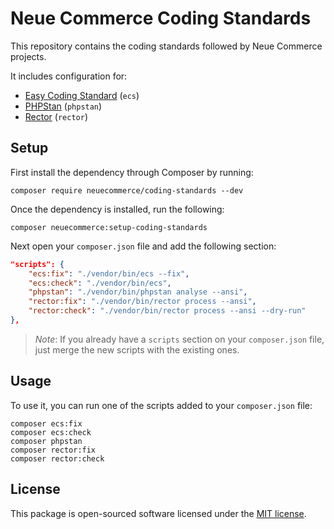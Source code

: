 # Neue Commerce Coding Standards

This repository contains the coding standards followed by Neue Commerce projects.

It includes configuration for:
- [Easy Coding Standard](https://github.com/easy-coding-standard/easy-coding-standard) (`ecs`)
- [PHPStan](https://phpstan.org/) (`phpstan`)
- [Rector](https://getrector.org/) (`rector`)

## Setup

First install the dependency through Composer by running:

```shell
composer require neuecommerce/coding-standards --dev
```

Once the dependency is installed, run the following:

```shell
composer neuecommerce:setup-coding-standards
```

Next open your `composer.json` file and add the following section:

```json
"scripts": {
    "ecs:fix": "./vendor/bin/ecs --fix",
    "ecs:check": "./vendor/bin/ecs",
    "phpstan": "./vendor/bin/phpstan analyse --ansi",
    "rector:fix": "./vendor/bin/rector process --ansi",
    "rector:check": "./vendor/bin/rector process --ansi --dry-run"
},
```

> *Note*: If you already have a `scripts` section on your `composer.json` file, just merge the new scripts with the existing ones.

## Usage

To use it, you can run one of the scripts added to your `composer.json` file:

```shell
composer ecs:fix
composer ecs:check
composer phpstan
composer rector:fix
composer rector:check
```

## License

This package is open-sourced software licensed under the [MIT license](https://opensource.org/licenses/MIT).
